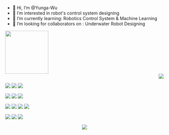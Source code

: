 - 👋 Hi, I’m @Yunga-Wu
- 👀 I’m interested in robot's control system designing
- 🌱 I’m currently learning: Robotics Control System & Machine Learning
- 💞️ I’m looking for collaborators on : Underwater Robot Designing

<div align="left">
	<img height="137px" src="https://github-readme-stats.vercel.app/api?username=Yunga-Wu&hide_title=true&hide_border=true&show_icons=trueline_height=21&text_color=000&icon_color=000&bg_color=0,ea6161,ffc64d,fffc4d,52fa5a&theme=graywhite" />
</div>

<div align="right">
	<img  src="https://github-readme-stats.vercel.app/api/top-langs/?username=Yunga-Wu&hide_title=true&hide_border=true&layout=compact&langs_count=6&text_color=000&icon_color=fff&bg_color=0,52fa5a,4dfcff,c64dff&theme=graywhite" />
</div>



![](https://img.shields.io/badge/-C%2B%2B-red) <!-- C++ -->
![](https://img.shields.io/badge/-VS%20Code-blue) <!-- VS Code -->
![](https://img.shields.io/badge/-Xcode-green) <!-- Xcode -->  

![](https://img.shields.io/badge/-Linux-brightgreen) <!-- Linux -->
![](https://img.shields.io/badge/-ROS-red) <!-- ROS -->
![](https://img.shields.io/badge/%E5%B5%8C%E5%85%A5%E5%BC%8F-STM32-brightgreen) <!-- 嵌入式STM32 -->  

![](https://img.shields.io/badge/-%E6%B7%B1%E5%BA%A6%E5%AD%A6%E4%B9%A0-orange) <!-- 深度学习 -->
![](https://img.shields.io/badge/-Python-blue) <!-- Python -->
![](https://img.shields.io/badge/-PyCharm-yellowgreen) <!-- PyCharm -->
![](https://img.shields.io/badge/-Pytorch-green) <!-- Pytorch -->  

![](https://img.shields.io/badge/%E6%9C%BA%E5%99%A8%E4%BA%BA-%E6%8E%A7%E5%88%B6%E7%B3%BB%E7%BB%9F-yellowgreen) <!-- 机器人控制系统 -->
![](https://img.shields.io/badge/-%E8%87%AA%E5%8A%A8%E9%A9%BE%E9%A9%B6-blue) <!-- 自动驾驶 -->
![](https://img.shields.io/badge/-Matlab-blue) <!-- 仿真Matlab -->  

<div align="center">
   <img src="https://metrics.lecoq.io/Yunga-Wu?template=classic&base.indepth=false&base.hireable=false&config.timezone=Asia%2FShanghai">
</div>
